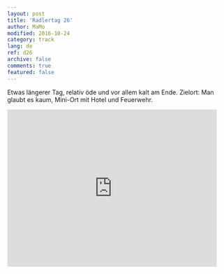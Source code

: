```yaml
---   
layout: post 
title: 'Radlertag 26'  
author: MaMo 
modified: 2016-10-24
category: track 
lang: de 
ref: d26
archive: false 
comments: true 
featured: false 
--- 
```


 Etwas längerer Tag, relativ öde und vor allem kalt am Ende. Zielort: Man glaubt es kaum, Mini-Ort mit Hotel und Feuerwehr. 

<iframe width='480' height='360' src='http://track-kit.net/maps_s3/?v=embed&track=231934.gpx' frameborder='0' allowfullscreen></iframe>